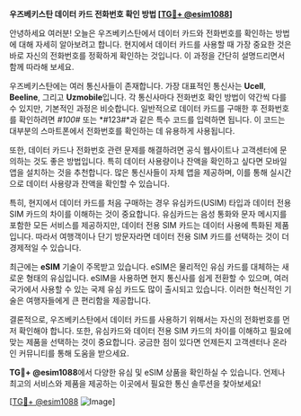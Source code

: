**우즈베키스탄 데이터 카드 전화번호 확인 방법 [[TG💪+ @esim1088](https://t.me/s/esim1088)]**

안녕하세요 여러분! 오늘은 우즈베키스탄에서 데이터 카드와 전화번호를 확인하는 방법에 대해 자세히 알아보려고 합니다. 현지에서 데이터 카드를 사용할 때 가장 중요한 것은 바로 자신의 전화번호를 정확하게 확인하는 것입니다. 이 과정을 간단히 설명드리면서 함께 따라해 보세요.

우즈베키스탄에는 여러 통신사들이 존재합니다. 가장 대표적인 통신사는 **Ucell**, **Beeline**, 그리고 **Uzmobile**입니다. 각 통신사마다 전화번호 확인 방법이 약간씩 다를 수 있지만, 기본적인 과정은 비슷합니다. 일반적으로 데이터 카드를 구매한 후 전화번호를 확인하려면 *#100#* 또는 *#123#*과 같은 특수 코드를 입력하면 됩니다. 이 코드는 대부분의 스마트폰에서 전화번호를 확인하는 데 유용하게 사용됩니다.

또한, 데이터 카드나 전화번호 관련 문제를 해결하려면 공식 웹사이트나 고객센터에 문의하는 것도 좋은 방법입니다. 특히 데이터 사용량이나 잔액을 확인하고 싶다면 모바일 앱을 설치하는 것을 추천합니다. 많은 통신사들이 자체 앱을 제공하며, 이를 통해 실시간으로 데이터 사용량과 잔액을 확인할 수 있습니다.

특히, 현지에서 데이터 카드를 처음 구매하는 경우 유심카드(USIM) 타입과 데이터 전용 SIM 카드의 차이를 이해하는 것이 중요합니다. 유심카드는 음성 통화와 문자 메시지를 포함한 모든 서비스를 제공하지만, 데이터 전용 SIM 카드는 데이터 사용에 특화된 제품입니다. 따라서 여행객이나 단기 방문자라면 데이터 전용 SIM 카드를 선택하는 것이 더 경제적일 수 있습니다.

최근에는 **eSIM** 기술이 주목받고 있습니다. eSIM은 물리적인 유심 카드를 대체하는 새로운 형태의 유심입니다. eSIM을 사용하면 현지 통신사를 쉽게 전환할 수 있으며, 여러 국가에서 사용할 수 있는 국제 유심 카드도 많이 출시되고 있습니다. 이러한 혁신적인 기술은 여행자들에게 큰 편리함을 제공합니다.

결론적으로, 우즈베키스탄에서 데이터 카드를 사용하기 위해서는 자신의 전화번호를 먼저 확인해야 합니다. 또한, 유심카드와 데이터 전용 SIM 카드의 차이를 이해하고 필요에 맞는 제품을 선택하는 것이 중요합니다. 궁금한 점이 있다면 언제든지 고객센터나 온라인 커뮤니티를 통해 도움을 받으세요.

**TG💪+ @esim1088**에서 다양한 유심 및 eSIM 상품을 확인하실 수 있습니다. 언제나 최고의 서비스와 제품을 제공하는 이곳에서 필요한 통신 솔루션을 찾아보세요!

[[TG💪+ @esim1088](https://t.me/s/esim1088) ![Image](https://i.postimg.cc/Y0z9fWf4/image.png)]